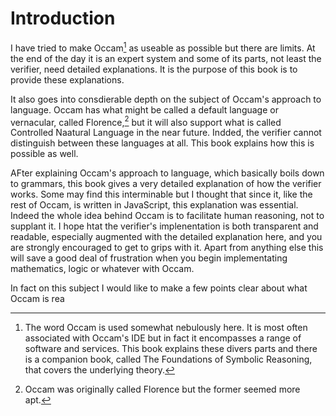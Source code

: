 # Introduction

I have tried to make Occam[^1] as useable as possible but there are limits.
At the end of the day it is an expert system and some of its parts, not least the verifier, need detailed explanations.
It is the purpose of this book is to provide these explanations.

It also goes into consdierable depth on the subject of Occam's approach to language.
Occam has what might be called a default language or vernacular, called Florence,[^2] but it will also support what is called Controlled Naatural Language in the near future.
Indded, the verifier cannot distinguish between these languages at all.
This book explains how this is possible as well.

AFter explaining Occam's approach to language, which basically boils down to grammars, this book gives a very detailed explanation of how the verifier works.
Some may find this interminable but I thought that since it, like the rest of Occam, is written in JavaScript, this explanation was essential.
Indeed the whole idea behind Occam is to facilitate human reasoning, not to supplant it.
I hope htat the verifier's implenentation is both transparent and readable, especially augmented with the detailed explanation here, and you are strongly encouraged to get to grips with it.
Apart from anything else this will save a good deal of frustration when you begin implementating mathematics, logic or whatever with Occam.

In fact on this subject I would like to make a few points clear about what Occam is rea

[^1]: The word Occam is used somewhat nebulously here.
It is most often associated with Occam's IDE but in fact it encompasses a range of software and services.
This book explains these divers parts and there is a companion book, called The Foundations of Symbolic Reasoning, that covers the underlying theory.
[^2]: Occam was originally called Florence but the former seemed more apt.
